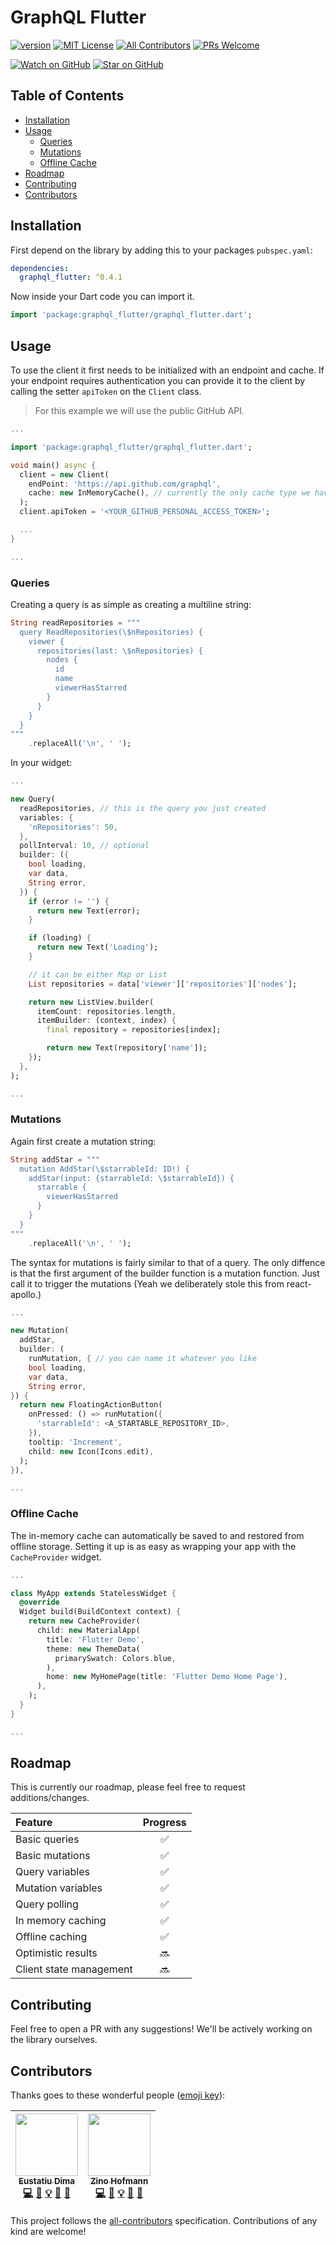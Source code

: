 # GraphQL Flutter

[![version][version-badge]][package]
[![MIT License][license-badge]][license]
[![All Contributors](https://img.shields.io/badge/all_contributors-2-orange.svg?style=flat-square)](#contributors)
[![PRs Welcome][prs-badge]](http://makeapullrequest.com)

[![Watch on GitHub][github-watch-badge]][github-watch]
[![Star on GitHub][github-star-badge]][github-star]

## Table of Contents

- [Installation](#installation)
- [Usage](#usage)
  - [Queries](#queries)
  - [Mutations](#mutations)
  - [Offline Cache](#offline-cache)
- [Roadmap](#roadmap)
- [Contributing](#contributing)
- [Contributors](#contributors)

## Installation

First depend on the library by adding this to your packages `pubspec.yaml`:

```yaml
dependencies:
  graphql_flutter: ^0.4.1
```

Now inside your Dart code you can import it.

```dart
import 'package:graphql_flutter/graphql_flutter.dart';
```

## Usage

To use the client it first needs to be initialized with an endpoint and cache. If your endpoint requires authentication you can provide it to the client by calling the setter `apiToken` on the `Client` class.

> For this example we will use the public GitHub API.

```dart
...

import 'package:graphql_flutter/graphql_flutter.dart';

void main() async {
  client = new Client(
    endPoint: 'https://api.github.com/graphql',
    cache: new InMemoryCache(), // currently the only cache type we have implemented.
  );
  client.apiToken = '<YOUR_GITHUB_PERSONAL_ACCESS_TOKEN>';

  ...
}

...
```

### Queries

Creating a query is as simple as creating a multiline string:

```dart
String readRepositories = """
  query ReadRepositories(\$nRepositories) {
    viewer {
      repositories(last: \$nRepositories) {
        nodes {
          id
          name
          viewerHasStarred
        }
      }
    }
  }
"""
    .replaceAll('\n', ' ');
```

In your widget:

```dart
...

new Query(
  readRepositories, // this is the query you just created
  variables: {
    'nRepositories': 50,
  },
  pollInterval: 10, // optional
  builder: ({
    bool loading,
    var data,
    String error,
  }) {
    if (error != '') {
      return new Text(error);
    }

    if (loading) {
      return new Text('Loading');
    }

    // it can be either Map or List
    List repositories = data['viewer']['repositories']['nodes'];

    return new ListView.builder(
      itemCount: repositories.length,
      itemBuilder: (context, index) {
        final repository = repositories[index];

        return new Text(repository['name']);
    });
  },
);

...
```

### Mutations

Again first create a mutation string:

```dart
String addStar = """
  mutation AddStar(\$starrableId: ID!) {
    addStar(input: {starrableId: \$starrableId}) {
      starrable {
        viewerHasStarred
      }
    }
  }
"""
    .replaceAll('\n', ' ');
```

The syntax for mutations is fairly similar to that of a query. The only diffence is that the first argument of the builder function is a mutation function. Just call it to trigger the mutations (Yeah we deliberately stole this from react-apollo.)

```dart
...

new Mutation(
  addStar,
  builder: (
    runMutation, { // you can name it whatever you like
    bool loading,
    var data,
    String error,
}) {
  return new FloatingActionButton(
    onPressed: () => runMutation({
      'starrableId': <A_STARTABLE_REPOSITORY_ID>,
    }),
    tooltip: 'Increment',
    child: new Icon(Icons.edit),
  );
}),

...
```

### Offline Cache

The in-memory cache can automatically be saved to and restored from offline storage. Setting it up is as easy as wrapping your app with the `CacheProvider` widget.

```dart
...

class MyApp extends StatelessWidget {
  @override
  Widget build(BuildContext context) {
    return new CacheProvider(
      child: new MaterialApp(
        title: 'Flutter Demo',
        theme: new ThemeData(
          primarySwatch: Colors.blue,
        ),
        home: new MyHomePage(title: 'Flutter Demo Home Page'),
      ),
    );
  }
}

...
```

## Roadmap

This is currently our roadmap, please feel free to request additions/changes.

| Feature                 | Progress |
| :---------------------- | :------: |
| Basic queries           |    ✅    |
| Basic mutations         |    ✅    |
| Query variables         |    ✅    |
| Mutation variables      |    ✅    |
| Query polling           |    ✅    |
| In memory caching       |    ✅    |
| Offline caching         |    ✅    |
| Optimistic results      |    🔜    |
| Client state management |    🔜    |

## Contributing

Feel free to open a PR with any suggestions! We'll be actively working on the library ourselves.

## Contributors

Thanks goes to these wonderful people ([emoji key](https://github.com/kentcdodds/all-contributors#emoji-key)):

<!-- ALL-CONTRIBUTORS-LIST:START - Do not remove or modify this section -->
<!-- prettier-ignore -->
| [<img src="https://avatars2.githubusercontent.com/u/4757453?v=4" width="100px;"/><br /><sub><b>Eustatiu Dima</b></sub>](http://eusdima.com)<br />[💻](https://github.com/zino-app/graphql-flutter/commits?author=eusdima "Code") [📖](https://github.com/zino-app/graphql-flutter/commits?author=eusdima "Documentation") [💡](#example-eusdima "Examples") [🤔](#ideas-eusdima "Ideas, Planning, & Feedback") [👀](#review-eusdima "Reviewed Pull Requests") | [<img src="https://avatars3.githubusercontent.com/u/17142193?v=4" width="100px;"/><br /><sub><b>Zino Hofmann</b></sub>](https://github.com/HofmannZ)<br />[💻](https://github.com/zino-app/graphql-flutter/commits?author=HofmannZ "Code") [📖](https://github.com/zino-app/graphql-flutter/commits?author=HofmannZ "Documentation") [💡](#example-HofmannZ "Examples") [🤔](#ideas-HofmannZ "Ideas, Planning, & Feedback") [👀](#review-HofmannZ "Reviewed Pull Requests") |
| :---: | :---: |

<!-- ALL-CONTRIBUTORS-LIST:END -->

This project follows the [all-contributors](https://github.com/kentcdodds/all-contributors) specification. Contributions of any kind are welcome!

[version-badge]: https://img.shields.io/pub/v/graphql_flutter.svg?style=flat-square
[package]: https://pub.dartlang.org/packages/graphql_flutter
[license-badge]: https://img.shields.io/github/license/zino-app/graphql-flutter.svg?style=flat-square
[license]: https://github.com/zino-app/graphql-flutter/blob/master/LICENSE
[prs-badge]: https://img.shields.io/badge/PRs-welcome-brightgreen.svg?style=flat-square
[prs]: http://makeapullrequest.com
[github-watch-badge]: https://img.shields.io/github/watchers/zino-app/graphql-flutter.svg?style=social
[github-watch]: https://github.com/zino-app/graphql-flutter/watchers
[github-star-badge]: https://img.shields.io/github/stars/zino-app/graphql-flutter.svg?style=social
[github-star]: https://github.com/zino-app/graphql-flutter/stargazers
